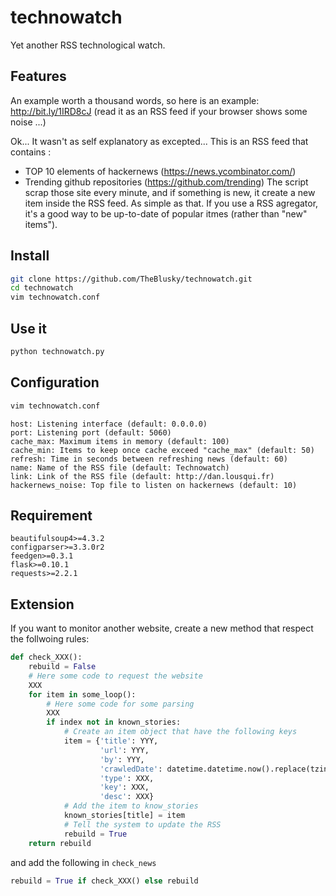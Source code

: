 # technowatch
Yet another RSS technological watch.

## Features
An example worth a thousand words, so here is an example: http://bit.ly/1IRD8cJ (read it as an RSS feed if your browser shows some noise ...)

Ok... It wasn't as self explanatory as excepted... This is an RSS feed that contains :
  - TOP 10 elements of hackernews (https://news.ycombinator.com/)
  - Trending github repositories (https://github.com/trending)
The script scrap those site every minute, and if something is new, it create a new item inside the RSS feed. As simple as that.
If you use a RSS agregator, it's a good way to be up-to-date of popular itmes (rather than "new" items").
## Install
```bash
git clone https://github.com/TheBlusky/technowatch.git
cd technowatch
vim technowatch.conf
```
## Use it
```bash
python technowatch.py
```
## Configuration
```bash
vim technowatch.conf
```
```
host: Listening interface (default: 0.0.0.0)
port: Listening port (default: 5060)
cache_max: Maximum items in memory (default: 100)
cache_min: Items to keep once cache exceed "cache_max" (default: 50)
refresh: Time in seconds between refreshing news (default: 60)
name: Name of the RSS file (default: Technowatch)
link: Link of the RSS file (default: http://dan.lousqui.fr)
hackernews_noise: Top file to listen on hackernews (default: 10)
```
## Requirement
```
beautifulsoup4>=4.3.2
configparser>=3.3.0r2
feedgen>=0.3.1
flask>=0.10.1
requests>=2.2.1
```
## Extension
If you want to monitor another website, create a new method that respect the follwoing rules:
```python
def check_XXX():
    rebuild = False
    # Here some code to request the website
    XXX
    for item in some_loop():
        # Here some code for some parsing
        XXX
        if index not in known_stories:
            # Create an item object that have the following keys
            item = {'title': YYY,
                    'url': YYY,
                    'by': YYY,
                    'crawledDate': datetime.datetime.now().replace(tzinfo=pytz.utc),
                    'type': XXX,
                    'key': XXX,
                    'desc': XXX}
            # Add the item to know_stories
            known_stories[title] = item
            # Tell the system to update the RSS
            rebuild = True
    return rebuild
```
and add the following in `check_news`
```python
rebuild = True if check_XXX() else rebuild
```